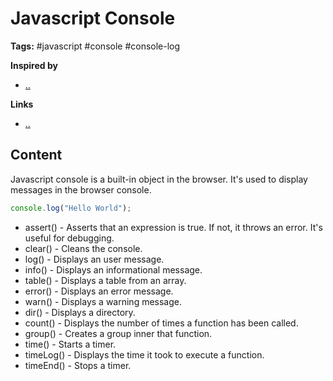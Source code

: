 # Javascript Console

**Tags:** #javascript #console #console-log

**Inspired by**
- [..]()

**Links**
- [..]()

## Content

Javascript console is a built-in object in the browser. It's used to display messages in the browser console.

```javascript
console.log("Hello World");
```
- assert() - Asserts that an expression is true. If not, it throws an error. It's useful for debugging.
- clear() - Cleans the console.
- log() - Displays an user message.
- info() - Displays an informational message.
- table() - Displays a table from an array.
- error() - Displays an error message.
- warn() - Displays a warning message.
- dir() - Displays a directory.
- count() - Displays the number of times a function has been called.
- group() - Creates a group inner that function.
- time() - Starts a timer.
- timeLog() - Displays the time it took to execute a function.
- timeEnd() - Stops a timer.